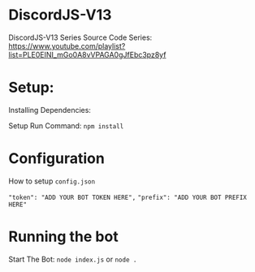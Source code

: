 # DiscordJS-V13
DiscordJS-V13 Series Source Code
Series: https://www.youtube.com/playlist?list=PLE0EINI_mGo0A8vVPAGA0gJfEbc3pz8yf

# Setup:

Installing Dependencies:

Setup Run Command: `npm install`

# Configuration

How to setup `config.json`

`"token": "ADD YOUR BOT TOKEN HERE",`
`"prefix": "ADD YOUR BOT PREFIX HERE"`

# Running the bot

Start The Bot: `node index.js` or `node .`



